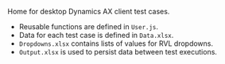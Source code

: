 Home for desktop Dynamics AX client test cases.

- Reusable functions are defined in `User.js`.
- Data for each test case is defined in `Data.xlsx`.
- `Dropdowns.xlsx` contains lists of values for RVL dropdowns.
- `Output.xlsx` is used to persist data between test executions.

